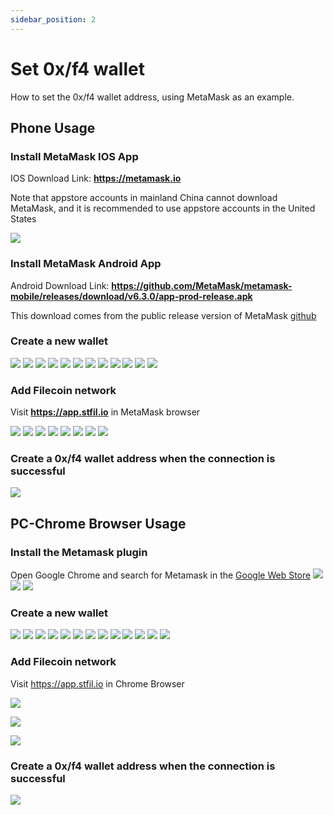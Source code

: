 ```yaml
---
sidebar_position: 2
---
```


# Set 0x/f4 wallet

How to set the 0x/f4 wallet address, using MetaMask as an example.

## Phone Usage

### Install MetaMask IOS App

IOS Download Link: **https://metamask.io**

Note that appstore accounts in mainland China cannot download MetaMask, and it is recommended to use appstore accounts in the United States

![](imgs/f23.jpeg)

### Install MetaMask Android App

Android Download Link: **https://github.com/MetaMask/metamask-mobile/releases/download/v6.3.0/app-prod-release.apk**

This download comes from the public release version of MetaMask [github](https://github.com/MetaMask/metamask-mobile/releases)

### Create a new wallet

![](imgs/p1.jpeg)
![](imgs/p2.jpeg)
![](imgs/p3.jpeg)
![](imgs/p4.jpeg)
![](imgs/p6.jpeg)
![](imgs/p7.jpeg)
![](imgs/p8.jpeg)
![](imgs/p9.jpeg)
![](imgs/p10.jpeg)
![](imgs/p11.jpeg)
![](imgs/p13.jpeg)
![](imgs/p14.jpeg)

### Add Filecoin network

Visit **https://app.stfil.io** in MetaMask browser

![](imgs/k1.jpeg)
![](imgs/k2.jpeg)
![](imgs/k3.jpeg)
![](imgs/k4.jpeg)
![](imgs/k5.jpeg)
![](imgs/k6.jpeg)
![](imgs/k7.jpeg)
![](imgs/k8.jpeg)

### Create a 0x/f4 wallet address when the connection is successful

![](imgs/k9.jpeg)

## PC-Chrome Browser Usage

### Install the Metamask plugin

Open Google Chrome and search for Metamask in the [Google Web Store](https://chrome.google.com/webstore/search/metamask)
![](imgs/f1.png)
![](imgs/f2.png)
![](imgs/f3.png)

### Create a new wallet
![](imgs/f4.png)
![](imgs/f5.png)
![](imgs/f6.png)
![](imgs/f7.png)
![](imgs/f8.png)
![](imgs/f9.jpeg)
![](imgs/f10.png)
![](imgs/f11.png)
![](imgs/f12.png)
![](imgs/f13.png)
![](imgs/f14.png)
![](imgs/f15.png)
![](imgs/f16.png)

### Add Filecoin network

Visit https://app.stfil.io in Chrome Browser

![](imgs/h1.png)

![](imgs/h2.png)

![](imgs/h3.png)

### Create a 0x/f4 wallet address when the connection is successful

![](imgs/h4.png)





